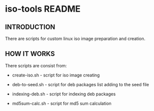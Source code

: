 # iso-tools README

## INTRODUCTION

There are scripts for custom linux iso image preparation and creation.

## HOW IT WORKS

There scripts are consist from:

  * create-iso.sh - script for iso image creating

  * deb-to-seed.sh - script for deb packages list adding to the seed file

  * indexing-deb.sh - script for indexing deb packages

  * md5sum-calc.sh - script for md5 sum calculation
